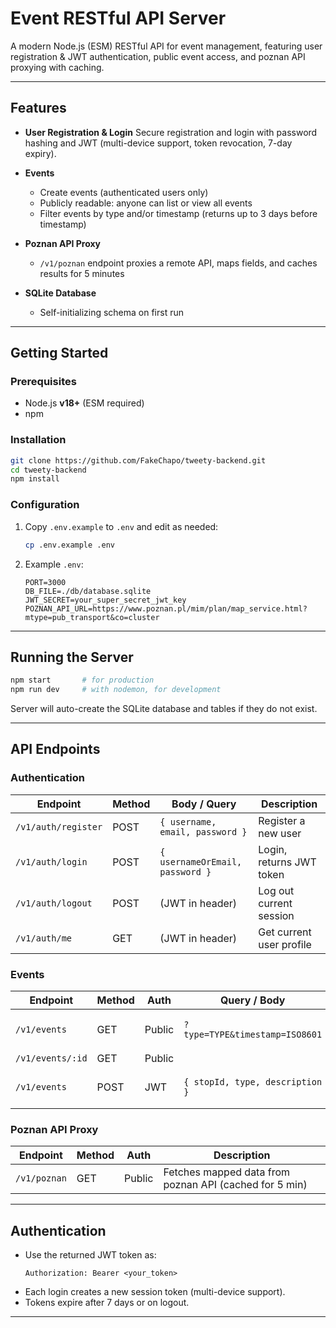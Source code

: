 # Event RESTful API Server

A modern Node.js (ESM) RESTful API for event management, featuring user registration & JWT authentication, public event access, and poznan API proxying with caching.

---

## Features

- **User Registration & Login**
  Secure registration and login with password hashing and JWT (multi-device support, token revocation, 7-day expiry).

- **Events**
  - Create events (authenticated users only)
  - Publicly readable: anyone can list or view all events
  - Filter events by type and/or timestamp (returns up to 3 days before timestamp)

- **Poznan API Proxy**
  - `/v1/poznan` endpoint proxies a remote API, maps fields, and caches results for 5 minutes

- **SQLite Database**
  - Self-initializing schema on first run

---

## Getting Started

### Prerequisites

- Node.js **v18+** (ESM required)
- npm

### Installation

```sh
git clone https://github.com/FakeChapo/tweety-backend.git
cd tweety-backend
npm install
```

### Configuration

1. Copy `.env.example` to `.env` and edit as needed:
    ```sh
    cp .env.example .env
    ```

2. Example `.env`:
    ```
    PORT=3000
    DB_FILE=./db/database.sqlite
    JWT_SECRET=your_super_secret_jwt_key
    POZNAN_API_URL=https://www.poznan.pl/mim/plan/map_service.html?mtype=pub_transport&co=cluster
    ```

---

## Running the Server

```sh
npm start       # for production
npm run dev     # with nodemon, for development
```

Server will auto-create the SQLite database and tables if they do not exist.

---

## API Endpoints

### Authentication

| Endpoint         | Method | Body / Query        | Description                      |
|------------------|--------|---------------------|----------------------------------|
| `/v1/auth/register` | POST   | `{ username, email, password }` | Register a new user              |
| `/v1/auth/login`    | POST   | `{ usernameOrEmail, password }` | Login, returns JWT token         |
| `/v1/auth/logout`   | POST   | (JWT in header)                 | Log out current session          |
| `/v1/auth/me`       | GET    | (JWT in header)                 | Get current user profile         |

### Events

| Endpoint               | Method | Auth        | Query / Body                       | Description                          |
|------------------------|--------|-------------|-------------------------------------|--------------------------------------|
| `/v1/events`           | GET    | Public      | `?type=TYPE&timestamp=ISO8601`      | List events, filter by type/timestamp|
| `/v1/events/:id`       | GET    | Public      |                                     | Get event by ID                      |
| `/v1/events`           | POST   | JWT         | `{ stopId, type, description }` | Create new event (auth required)     |

### Poznan API Proxy

| Endpoint        | Method | Auth   | Description                                 |
|-----------------|--------|--------|---------------------------------------------|
| `/v1/poznan`  | GET    | Public | Fetches mapped data from poznan API (cached for 5 min) |

---

## Authentication

- Use the returned JWT token as:
    ```
    Authorization: Bearer <your_token>
    ```
- Each login creates a new session token (multi-device support).
- Tokens expire after 7 days or on logout.

---